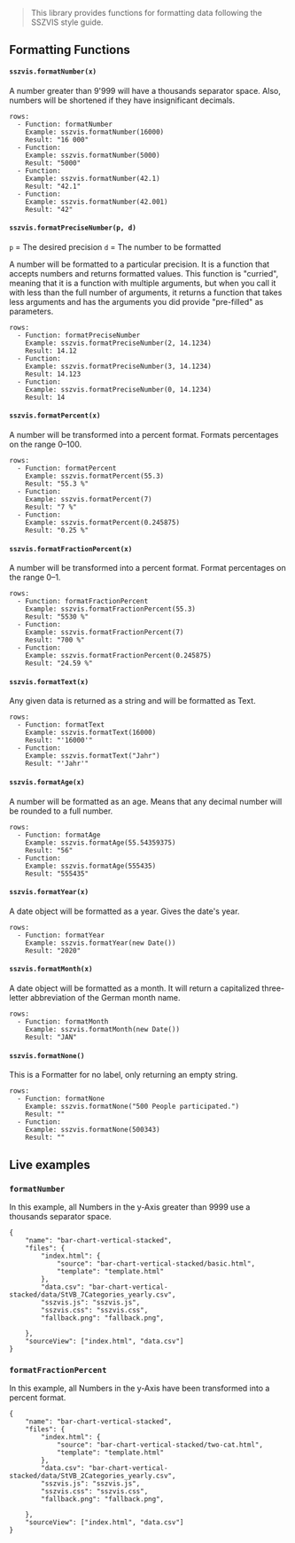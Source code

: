 > This library provides functions for formatting data following the SSZVIS style guide.

## Formatting Functions

#### `sszvis.formatNumber(x)`

A number greater than 9'999 will have a thousands separator space. Also, numbers will be shortened if they have insignificant decimals.

```table
rows:
  - Function: formatNumber
    Example: sszvis.formatNumber(16000)
    Result: "16 000"
  - Function:
    Example: sszvis.formatNumber(5000)
    Result: "5000"
  - Function:
    Example: sszvis.formatNumber(42.1)
    Result: "42.1"
  - Function:
    Example: sszvis.formatNumber(42.001)
    Result: "42"
```

#### `sszvis.formatPreciseNumber(p, d)`

`p` = The desired precision
`d` = The number to be formatted

A number will be formatted to a particular precision. It is a function that accepts numbers and returns formatted values. This function is "curried", meaning that it is a function with multiple arguments, but when you call it with less than the full number of arguments, it returns a function that takes less arguments and has the arguments you did provide "pre-filled" as parameters.

```table
rows:
  - Function: formatPreciseNumber
    Example: sszvis.formatPreciseNumber(2, 14.1234)
    Result: 14.12
  - Function:
    Example: sszvis.formatPreciseNumber(3, 14.1234)
    Result: 14.123
  - Function:
    Example: sszvis.formatPreciseNumber(0, 14.1234)
    Result: 14
```

#### `sszvis.formatPercent(x)`

A number will be transformed into a percent format. Formats percentages on the range 0–100.

```table
rows:
  - Function: formatPercent
    Example: sszvis.formatPercent(55.3)
    Result: "55.3 %"
  - Function:
    Example: sszvis.formatPercent(7)
    Result: "7 %"
  - Function:
    Example: sszvis.formatPercent(0.245875)
    Result: "0.25 %"
```

#### `sszvis.formatFractionPercent(x)`

A number will be transformed into a percent format. Format percentages on the range 0–1.

```table
rows:
  - Function: formatFractionPercent
    Example: sszvis.formatFractionPercent(55.3)
    Result: "5530 %"
  - Function:
    Example: sszvis.formatFractionPercent(7)
    Result: "700 %"
  - Function:
    Example: sszvis.formatFractionPercent(0.245875)
    Result: "24.59 %"
```

#### `sszvis.formatText(x)`

Any given data is returned as a string and will be formatted as Text.

```table
rows:
  - Function: formatText
    Example: sszvis.formatText(16000)
    Result: "'16000'"
  - Function:
    Example: sszvis.formatText("Jahr")
    Result: "'Jahr'"
```

#### `sszvis.formatAge(x)`

A number will be formatted as an age. Means that any decimal number will be rounded to a full number.

```table
rows:
  - Function: formatAge
    Example: sszvis.formatAge(55.54359375)
    Result: "56"
  - Function:
    Example: sszvis.formatAge(555435)
    Result: "555435"
```

#### `sszvis.formatYear(x)`

A date object will be formatted as a year. Gives the date's year.

```table
rows:
  - Function: formatYear
    Example: sszvis.formatYear(new Date())
    Result: "2020"
```

#### `sszvis.formatMonth(x)`

A date object will be formatted as a month. It will return a capitalized three-letter abbreviation of the German month name.

```table
rows:
  - Function: formatMonth
    Example: sszvis.formatMonth(new Date())
    Result: "JAN"
```

#### `sszvis.formatNone()`

This is a Formatter for no label, only returning an empty string.

```table
rows:
  - Function: formatNone
    Example: sszvis.formatNone("500 People participated.")
    Result: ""
  - Function:
    Example: sszvis.formatNone(500343)
    Result: ""
```

## Live examples

### `formatNumber`

In this example, all Numbers in the y-Axis greater than 9999 use a thousands separator space.

```project
{
    "name": "bar-chart-vertical-stacked",
    "files": {
        "index.html": {
            "source": "bar-chart-vertical-stacked/basic.html",
            "template": "template.html"
        },
        "data.csv": "bar-chart-vertical-stacked/data/StVB_7Categories_yearly.csv",
        "sszvis.js": "sszvis.js",
        "sszvis.css": "sszvis.css",
        "fallback.png": "fallback.png",

    },
    "sourceView": ["index.html", "data.csv"]
}
```

### `formatFractionPercent`

In this example, all Numbers in the y-Axis have been transformed into a percent format.

```project
{
    "name": "bar-chart-vertical-stacked",
    "files": {
        "index.html": {
            "source": "bar-chart-vertical-stacked/two-cat.html",
            "template": "template.html"
        },
        "data.csv": "bar-chart-vertical-stacked/data/StVB_2Categories_yearly.csv",
        "sszvis.js": "sszvis.js",
        "sszvis.css": "sszvis.css",
        "fallback.png": "fallback.png",

    },
    "sourceView": ["index.html", "data.csv"]
}
```
